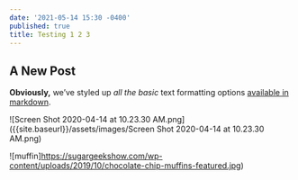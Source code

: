 ```yaml
---
date: '2021-05-14 15:30 -0400'
published: true
title: Testing 1 2 3
---
```

## A New Post


**Obviously,** we’ve styled up *all the basic* text formatting options [available in markdown](https://github.com/adam-p/markdown-here/wiki/Markdown-Cheatsheet).

![Screen Shot 2020-04-14 at 10.23.30 AM.png]({{site.baseurl}}/assets/images/Screen Shot 2020-04-14 at 10.23.30 AM.png)

![muffin]https://sugargeekshow.com/wp-content/uploads/2019/10/chocolate-chip-muffins-featured.jpg)
